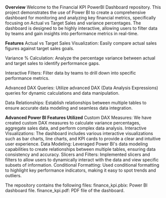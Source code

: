 **Overview**
Welcome to the Financial KPI PowerBI Dashboard repository. This project demonstrates the use of Power BI to create a comprehensive dashboard for monitoring and analyzing key financial metrics, specifically focusing on Actual vs Target Sales and variance percentages. 
The dashboard is designed to be highly interactive, allowing users to filter data by teams and gain insights into performance metrics in real-time.

**Features**
Actual vs Target Sales Visualization: Easily compare actual sales figures against target sales goals.

Variance % Calculation: Analyze the percentage variance between actual and target sales to identify performance gaps.

Interactive Filters: Filter data by teams to drill down into specific performance metrics.

Advanced DAX Queries: Utilize advanced DAX (Data Analysis Expressions) queries for dynamic calculations and data manipulation.

Data Relationships: Establish relationships between multiple tables to ensure accurate data modeling and seamless data integration.


**Advanced Power BI Features Utilized**
Custom DAX Measures: We have created custom DAX measures to calculate variance percentages, aggregate sales data, and perform complex data analysis.
Interactive Visualizations: The dashboard includes various interactive visualizations such as bar charts, line charts, and KPI cards to provide a clear and intuitive user experience.
Data Modeling: Leveraged Power BI's data modeling capabilities to create relationships between multiple tables, ensuring data consistency and accuracy.
Slicers and Filters: Implemented slicers and filters to allow users to dynamically interact with the data and view specific subsets of information.
Conditional Formatting: Used conditional formatting to highlight key performance indicators, making it easy to spot trends and outliers.

The repository contains the following files:
finance_kpi.pbix: Power BI dashboard file.
finance_kpi.pdf: PDF file of the dashboard.
